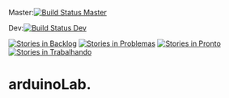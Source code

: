 Master:[![Build Status Master](https://travis-ci.org/gmfc/arduinoLab.svg?branch=master)](https://travis-ci.org/gmfc/arduinoLab)


Dev:[![Build Status Dev](https://travis-ci.org/gmfc/arduinoLab.svg)](https://travis-ci.org/gmfc/arduinoLab)

[![Stories in Backlog](https://badge.waffle.io/gmfc/arduinoLab.svg?label=Backlog&title=Backlog)](http://waffle.io/gmfc/arduinoLab)
[![Stories in Problemas](https://badge.waffle.io/gmfc/arduinoLab.svg?label=problemas&title=Problemas)](http://waffle.io/gmfc/arduinoLab)
[![Stories in Pronto](https://badge.waffle.io/gmfc/arduinoLab.svg?label=Pronto&title=Pronto)](http://waffle.io/gmfc/arduinoLab)
[![Stories in Trabalhando](https://badge.waffle.io/gmfc/arduinoLab.svg?label=Trabalhando&title=Trabalhando)](http://waffle.io/gmfc/arduinoLab)

# arduinoLab.
